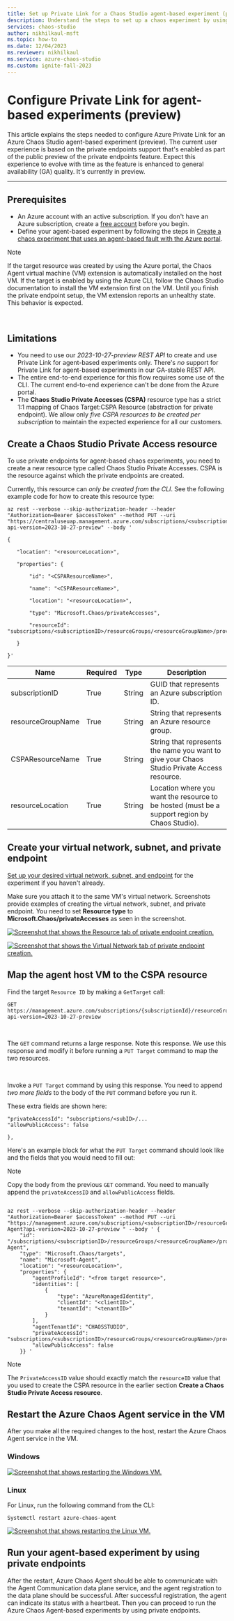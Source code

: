 ```yaml
---
title: Set up Private Link for a Chaos Studio agent-based experiment (preview)
description: Understand the steps to set up a chaos experiment by using Azure Private Link for agent-based experiments.
services: chaos-studio
author: nikhilkaul-msft
ms.topic: how-to
ms.date: 12/04/2023
ms.reviewer: nikhilkaul
ms.service: azure-chaos-studio
ms.custom: ignite-fall-2023
---
```


# Configure Private Link for agent-based experiments (preview)

This article explains the steps needed to configure Azure Private Link for an Azure Chaos Studio agent-based experiment (preview). The current user experience is based on the private endpoints support that's enabled as part of the public preview of the private endpoints feature. Expect this experience to evolve with time as the feature is enhanced to general availability (GA) quality. It's currently in preview.

---
## Prerequisites

- An Azure account with an active subscription. If you don't have an Azure subscription, create a [free account](https://azure.microsoft.com/free/?WT.mc_id=A261C142F) before you begin.
- Define your agent-based experiment by following the steps in [Create a chaos experiment that uses an agent-based fault with the Azure portal](chaos-studio-tutorial-agent-based-portal.md).

> [!NOTE]
> If the target resource was created by using the Azure portal, the Chaos Agent virtual machine (VM) extension is automatically installed on the host VM. If the target is enabled by using the Azure CLI, follow the Chaos Studio documentation to install the VM extension first on the VM. Until you finish the private endpoint setup, the VM extension reports an unhealthy state. This behavior is expected.

<br/>

## Limitations

- You need to use our *2023-10-27-preview REST API* to create and use Private Link for agent-based experiments only. There's *no* support for Private Link for agent-based experiments in our GA-stable REST API.
- The entire end-to-end experience for this flow requires some use of the CLI. The current end-to-end experience can't be done from the Azure portal.
- The **Chaos Studio Private Accesses (CSPA)** resource type has a strict 1:1 mapping of Chaos Target:CSPA Resource (abstraction for private endpoint). We allow only *five CSPA resources to be created per subscription* to maintain the expected experience for all our customers.  

## Create a Chaos Studio Private Access resource

To use private endpoints for agent-based chaos experiments, you need to create a new resource type called Chaos Studio Private Accesses. CSPA is the resource against which the private endpoints are created.

Currently, this resource can *only be created from the CLI*. See the following example code for how to create this resource type:

 ```AzCLI
az rest --verbose --skip-authorization-header --header "Authorization=Bearer $accessToken" --method PUT --uri "https://centraluseuap.management.azure.com/subscriptions/<subscriptionID>/resourceGroups/<resourceGroupName>/providers/Microsoft.Chaos/privateAccesses/<CSPAResourceName>?api-version=2023-10-27-preview" --body ' 

{ 

    "location": "<resourceLocation>", 

    "properties": { 

        "id": "<CSPAResourceName>", 

        "name": "<CSPAResourceName>", 

        "location": "<resourceLocation>", 

        "type": "Microsoft.Chaos/privateAccesses", 

        "resourceId": "subscriptions/<subscriptionID>/resourceGroups/<resourceGroupName>/providers/Microsoft.Chaos/privateAccesses/<CSPAResourceName>" 

    } 

}'
 ```

| Name |Required | Type | Description |
|-|-|-|-|
|subscriptionID|True|String|GUID that represents an Azure subscription ID.|
|resourceGroupName|True|String|String that represents an Azure resource group.|
|CSPAResourceName|True|String|String that represents the name you want to give your Chaos Studio Private Access resource.|
|resourceLocation|True|String|Location where you want the resource to be hosted (must be a support region by Chaos Studio).|

## Create your virtual network, subnet, and private endpoint

[Set up your desired virtual network, subnet, and endpoint](/azure/private-link/create-private-endpoint-portal) for the experiment if you haven't already.

Make sure you attach it to the same VM's virtual network. Screenshots provide examples of creating the virtual network, subnet, and private endpoint. You need to set **Resource type** to **Microsoft.Chaos/privateAccesses** as seen in the screenshot.

[![Screenshot that shows the Resource tab of private endpoint creation.](images/resource-private-endpoint.png)](images/resource-private-endpoint.png#lightbox)

[![Screenshot that shows the Virtual Network tab of private endpoint creation.](images/resource-vnet-cspa.png)](images/resource-vnet-cspa.png#lightbox)

## Map the agent host VM to the CSPA resource

Find the target `Resource ID` by making a `GetTarget` call:

```AzCLI
GET https://management.azure.com/subscriptions/{subscriptionId}/resourceGroups/{resourceGroupName}/providers/{parentProviderNamespace}/{parentResourceType}/{parentResourceName}/providers/Microsoft.Chaos/targets/{targetName}?api-version=2023-10-27-preview
```

<br/>

The `GET` command returns a large response. Note this response. We use this response and modify it before running a `PUT Target` command to map the two resources.

<br/>

Invoke a `PUT Target` command by using this response. You need to append *two more fields* to the body of the `PUT` command before you run it.

These extra fields are shown here:

```
"privateAccessId": "subscriptions/<subID>/...
"allowPublicAccess": false

},
```

Here's an example block for what the `PUT Target` command should look like and the fields that you would need to fill out:

> [!NOTE]
> Copy the body from the previous `GET` command. You need to manually append the `privateAccessID` and `allowPublicAccess` fields.

```AzCLI

az rest --verbose --skip-authorization-header --header "Authorization=Bearer $accessToken" --method PUT --uri "https://management.azure.com/subscriptions/<subscriptionID>/resourceGroups/<resourceGroup>/providers/Microsoft.Compute/virtualMachines/<VMSSname>/providers/Microsoft.Chaos/targets/Microsoft-Agent?api-version=2023-10-27-preview " --body ' {
    "id": "/subscriptions/<subscriptionID>/resourceGroups/<resourceGroupName>/providers/microsoft.compute/virtualmachines/<VMSSName>/providers/Microsoft.Chaos/targets/Microsoft-Agent",
    "type": "Microsoft.Chaos/targets",
    "name": "Microsoft-Agent",
    "location": "<resourceLocation>",
    "properties": {
        "agentProfileId": "<from target resource>",
        "identities": [
            {
                "type": "AzureManagedIdentity",
                "clientId": "<clientID>",
                "tenantId": "<tenantID>"
            }
        ],
        "agentTenantId": "CHAOSSTUDIO",
        "privateAccessId": "subscriptions/<subscriptionID>/resourceGroups/<resourceGroupName>/providers/Microsoft.Chaos/privateAccesses/<CSPAresourceName>",
        "allowPublicAccess": false
    }} '

```

> [!NOTE]
> The `PrivateAccessID` value should exactly match the `resourceID` value that you used to create the CSPA resource in the earlier section **Create a Chaos Studio Private Access resource**.

## Restart the Azure Chaos Agent service in the VM

After you make all the required changes to the host, restart the Azure Chaos Agent service in the VM.

### Windows

[![Screenshot that shows restarting the Windows VM.](images/restart-windows-vm.png)](images/restart-windows-vm.png#lightbox)

### Linux

For Linux, run the following command from the CLI:

```
Systemctl restart azure-chaos-agent
```

[![Screenshot that shows restarting the Linux VM.](images/restart-linux-vm.png)](images/restart-linux-vm.png#lightbox)

## Run your agent-based experiment by using private endpoints

After the restart, Azure Chaos Agent should be able to communicate with the Agent Communication data plane service, and the agent registration to the data plane should be successful. After successful registration, the agent can indicate its status with a heartbeat. Then you can proceed to run the Azure Chaos Agent-based experiments by using private endpoints.
